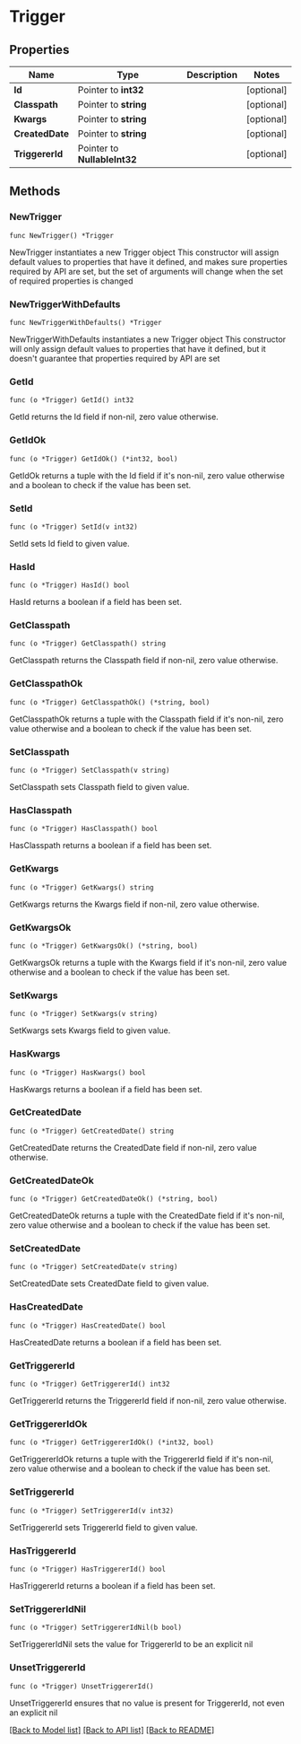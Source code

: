 <!--
 Licensed to the Apache Software Foundation (ASF) under one
 or more contributor license agreements.  See the NOTICE file
 distributed with this work for additional information
 regarding copyright ownership.  The ASF licenses this file
 to you under the Apache License, Version 2.0 (the
 "License"); you may not use this file except in compliance
 with the License.  You may obtain a copy of the License at

   http://www.apache.org/licenses/LICENSE-2.0

 Unless required by applicable law or agreed to in writing,
 software distributed under the License is distributed on an
 "AS IS" BASIS, WITHOUT WARRANTIES OR CONDITIONS OF ANY
 KIND, either express or implied.  See the License for the
 specific language governing permissions and limitations
 under the License.
 -->

# Trigger

## Properties

Name | Type | Description | Notes
------------ | ------------- | ------------- | -------------
**Id** | Pointer to **int32** |  | [optional] 
**Classpath** | Pointer to **string** |  | [optional] 
**Kwargs** | Pointer to **string** |  | [optional] 
**CreatedDate** | Pointer to **string** |  | [optional] 
**TriggererId** | Pointer to **NullableInt32** |  | [optional] 

## Methods

### NewTrigger

`func NewTrigger() *Trigger`

NewTrigger instantiates a new Trigger object
This constructor will assign default values to properties that have it defined,
and makes sure properties required by API are set, but the set of arguments
will change when the set of required properties is changed

### NewTriggerWithDefaults

`func NewTriggerWithDefaults() *Trigger`

NewTriggerWithDefaults instantiates a new Trigger object
This constructor will only assign default values to properties that have it defined,
but it doesn't guarantee that properties required by API are set

### GetId

`func (o *Trigger) GetId() int32`

GetId returns the Id field if non-nil, zero value otherwise.

### GetIdOk

`func (o *Trigger) GetIdOk() (*int32, bool)`

GetIdOk returns a tuple with the Id field if it's non-nil, zero value otherwise
and a boolean to check if the value has been set.

### SetId

`func (o *Trigger) SetId(v int32)`

SetId sets Id field to given value.

### HasId

`func (o *Trigger) HasId() bool`

HasId returns a boolean if a field has been set.

### GetClasspath

`func (o *Trigger) GetClasspath() string`

GetClasspath returns the Classpath field if non-nil, zero value otherwise.

### GetClasspathOk

`func (o *Trigger) GetClasspathOk() (*string, bool)`

GetClasspathOk returns a tuple with the Classpath field if it's non-nil, zero value otherwise
and a boolean to check if the value has been set.

### SetClasspath

`func (o *Trigger) SetClasspath(v string)`

SetClasspath sets Classpath field to given value.

### HasClasspath

`func (o *Trigger) HasClasspath() bool`

HasClasspath returns a boolean if a field has been set.

### GetKwargs

`func (o *Trigger) GetKwargs() string`

GetKwargs returns the Kwargs field if non-nil, zero value otherwise.

### GetKwargsOk

`func (o *Trigger) GetKwargsOk() (*string, bool)`

GetKwargsOk returns a tuple with the Kwargs field if it's non-nil, zero value otherwise
and a boolean to check if the value has been set.

### SetKwargs

`func (o *Trigger) SetKwargs(v string)`

SetKwargs sets Kwargs field to given value.

### HasKwargs

`func (o *Trigger) HasKwargs() bool`

HasKwargs returns a boolean if a field has been set.

### GetCreatedDate

`func (o *Trigger) GetCreatedDate() string`

GetCreatedDate returns the CreatedDate field if non-nil, zero value otherwise.

### GetCreatedDateOk

`func (o *Trigger) GetCreatedDateOk() (*string, bool)`

GetCreatedDateOk returns a tuple with the CreatedDate field if it's non-nil, zero value otherwise
and a boolean to check if the value has been set.

### SetCreatedDate

`func (o *Trigger) SetCreatedDate(v string)`

SetCreatedDate sets CreatedDate field to given value.

### HasCreatedDate

`func (o *Trigger) HasCreatedDate() bool`

HasCreatedDate returns a boolean if a field has been set.

### GetTriggererId

`func (o *Trigger) GetTriggererId() int32`

GetTriggererId returns the TriggererId field if non-nil, zero value otherwise.

### GetTriggererIdOk

`func (o *Trigger) GetTriggererIdOk() (*int32, bool)`

GetTriggererIdOk returns a tuple with the TriggererId field if it's non-nil, zero value otherwise
and a boolean to check if the value has been set.

### SetTriggererId

`func (o *Trigger) SetTriggererId(v int32)`

SetTriggererId sets TriggererId field to given value.

### HasTriggererId

`func (o *Trigger) HasTriggererId() bool`

HasTriggererId returns a boolean if a field has been set.

### SetTriggererIdNil

`func (o *Trigger) SetTriggererIdNil(b bool)`

 SetTriggererIdNil sets the value for TriggererId to be an explicit nil

### UnsetTriggererId
`func (o *Trigger) UnsetTriggererId()`

UnsetTriggererId ensures that no value is present for TriggererId, not even an explicit nil

[[Back to Model list]](../README.md#documentation-for-models) [[Back to API list]](../README.md#documentation-for-api-endpoints) [[Back to README]](../README.md)


